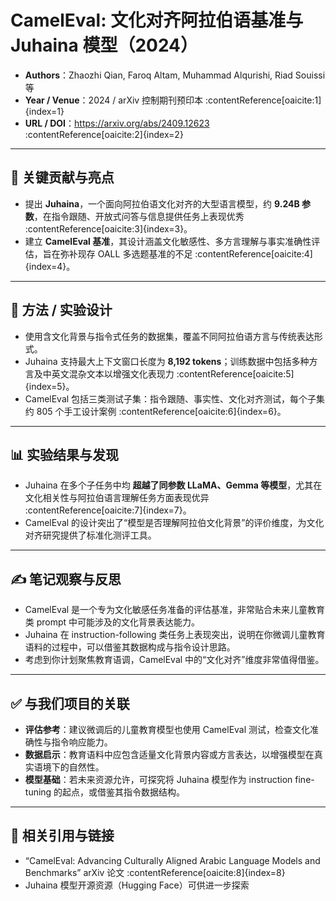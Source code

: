 # CamelEval: 文化对齐阿拉伯语基准与 Juhaina 模型（2024）

- **Authors**：Zhaozhi Qian, Faroq Altam, Muhammad Alqurishi, Riad Souissi 等  
- **Year / Venue**：2024 / arXiv 控制期刊预印本 :contentReference[oaicite:1]{index=1}  
- **URL / DOI**：https://arxiv.org/abs/2409.12623 :contentReference[oaicite:2]{index=2}

---

## 🧠 关键贡献与亮点

- 提出 **Juhaina**，一个面向阿拉伯语文化对齐的大型语言模型，约 **9.24B 参数**，在指令跟随、开放式问答与信息提供任务上表现优秀 :contentReference[oaicite:3]{index=3}。
- 建立 **CamelEval 基准**，其设计涵盖文化敏感性、多方言理解与事实准确性评估，旨在弥补现存 OALL 多选题基准的不足 :contentReference[oaicite:4]{index=4}。

---

## 🧪 方法 / 实验设计

- 使用含文化背景与指令式任务的数据集，覆盖不同阿拉伯语方言与传统表达形式。
- Juhaina 支持最大上下文窗口长度为 **8,192 tokens**；训练数据中包括多种方言及中英文混杂文本以增强文化表现力 :contentReference[oaicite:5]{index=5}。
- CamelEval 包括三类测试子集：指令跟随、事实性、文化对齐测试，每个子集约 805 个手工设计案例 :contentReference[oaicite:6]{index=6}。

---

## 📊 实验结果与发现

- Juhaina 在多个子任务中均 **超越了同参数 LLaMA、Gemma 等模型**，尤其在文化相关性与阿拉伯语言理解任务方面表现优异 :contentReference[oaicite:7]{index=7}。
- CamelEval 的设计突出了“模型是否理解阿拉伯文化背景”的评价维度，为文化对齐研究提供了标准化测评工具。

---

## ✍️ 笔记观察与反思

- CamelEval 是一个专为文化敏感任务准备的评估基准，非常贴合未来儿童教育类 prompt 中可能涉及的文化背景表达能力。
- Juhaina 在 instruction-following 类任务上表现突出，说明在你微调儿童教育语料的过程中，可以借鉴其数据构成与指令设计思路。
- 考虑到你计划聚焦教育语调，CamelEval 中的“文化对齐”维度非常值得借鉴。

---

## ✅ 与我们项目的关联

- **评估参考**：建议微调后的儿童教育模型也使用 CamelEval 测试，检查文化准确性与指令响应能力。
- **数据启示**：教育语料中应包含适量文化背景内容或方言表达，以增强模型在真实语境下的自然性。
- **模型基础**：若未来资源允许，可探究将 Juhaina 模型作为 instruction fine-tuning 的起点，或借鉴其指令数据结构。

---

## 🔗 相关引用与链接

- “CamelEval: Advancing Culturally Aligned Arabic Language Models and Benchmarks” arXiv 论文 :contentReference[oaicite:8]{index=8}  
- Juhaina 模型开源资源（Hugging Face）可供进一步探索  
